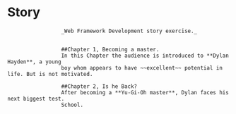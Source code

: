 # Story
                     _Web Framework Development story exercise._
                     
                     
                     ##Chapter 1, Becoming a master.
                     In this Chapter the audience is introduced to **Dylan Hayden**, a young
                     boy whom appears to have ~~excellent~~ potential in life. But is not motivated.
                     
                     ##Chapter 2, Is he Back?
                     After becoming a **Yu-Gi-Oh master**, Dylan faces his next biggest test.
                     School.